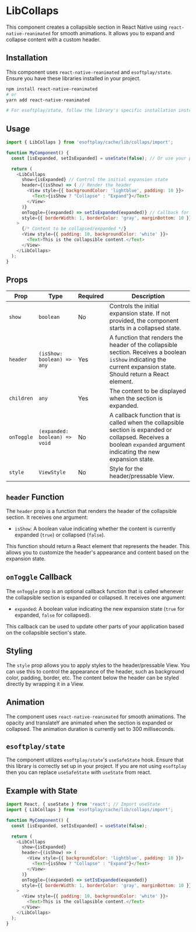 # LibCollaps

This component creates a collapsible section in React Native using `react-native-reanimated` for smooth animations. It allows you to expand and collapse content with a custom header.

## Installation

This component uses `react-native-reanimated` and `esoftplay/state`. Ensure you have these libraries installed in your project.

```bash
npm install react-native-reanimated
# or
yarn add react-native-reanimated

# For esoftplay/state, follow the library's specific installation instructions.
```

## Usage

```javascript
import { LibCollaps } from 'esoftplay/cache/lib/collaps/import';

function MyComponent() {
  const [isExpanded, setIsExpanded] = useState(false); // Or use your preferred state management

  return (
    <LibCollaps
      show={isExpanded} // Control the initial expansion state
      header={(isShow) => ( // Render the header
        <View style={{ backgroundColor: 'lightblue', padding: 10 }}>
          <Text>{isShow ? "Collapse" : "Expand"}</Text>
        </View>
      )}
      onToggle={(expanded) => setIsExpanded(expanded)} // Callback for toggle events
      style={{ borderWidth: 1, borderColor: 'gray', marginBottom: 10 }} // Style for the header/pressable
    >
      {/* Content to be collapsed/expanded */}
      <View style={{ padding: 10, backgroundColor: 'white' }}>
        <Text>This is the collapsible content.</Text>
      </View>
    </LibCollaps>
  );
}
```

## Props

| Prop        | Type                  | Required | Description                                                                                                                                                                                                                                                                                |
| ----------- | --------------------- | -------- | ------------------------------------------------------------------------------------------------------------------------------------------------------------------------------------------------------------------------------------------------------------------------------------------ |
| `show`      | `boolean`             | No       | Controls the initial expansion state. If not provided, the component starts in a collapsed state.                                                                                                                                                                                          |
| `header`    | `(isShow: boolean) => any` | Yes      | A function that renders the header of the collapsible section.  Receives a boolean `isShow` indicating the current expansion state. Should return a React element.                                                                                                                             |
| `children`  | `any`                 | Yes      | The content to be displayed when the section is expanded.                                                                                                                                                                                                                                    |
| `onToggle`  | `(expanded: boolean) => void` | No       | A callback function that is called when the collapsible section is expanded or collapsed. Receives a boolean `expanded` argument indicating the new expansion state.                                                                                                                      |
| `style`     | `ViewStyle`           | No       | Style for the header/pressable View.                                                                                                                                                                                                                                                        |

## `header` Function

The `header` prop is a function that renders the header of the collapsible section. It receives one argument:

* `isShow`: A boolean value indicating whether the content is currently expanded (`true`) or collapsed (`false`).

This function should return a React element that represents the header.  This allows you to customize the header's appearance and content based on the expansion state.

## `onToggle` Callback

The `onToggle` prop is an optional callback function that is called whenever the collapsible section is expanded or collapsed.  It receives one argument:

* `expanded`: A boolean value indicating the new expansion state (`true` for expanded, `false` for collapsed).

This callback can be used to update other parts of your application based on the collapsible section's state.

## Styling

The `style` prop allows you to apply styles to the header/pressable View.  You can use this to control the appearance of the header, such as background color, padding, border, etc. The content below the header can be styled directly by wrapping it in a View.

## Animation

The component uses `react-native-reanimated` for smooth animations.  The opacity and translateY are animated when the section is expanded or collapsed. The animation duration is currently set to 300 milliseconds.

## `esoftplay/state`

The component utilizes `esoftplay/state`'s `useSafeState` hook.  Ensure that this library is correctly set up in your project.  If you are not using `esoftplay` then you can replace `useSafeState` with `useState` from react.

## Example with State

```javascript
import React, { useState } from 'react'; // Import useState
import { LibCollaps } from 'esoftplay/cache/lib/collaps/import';

function MyComponent() {
  const [isExpanded, setIsExpanded] = useState(false);

  return (
    <LibCollaps
      show={isExpanded}
      header={(isShow) => (
        <View style={{ backgroundColor: 'lightblue', padding: 10 }}>
          <Text>{isShow ? "Collapse" : "Expand"}</Text>
        </View>
      )}
      onToggle={(expanded) => setIsExpanded(expanded)}
      style={{ borderWidth: 1, borderColor: 'gray', marginBottom: 10 }}
    >
      <View style={{ padding: 10, backgroundColor: 'white' }}>
        <Text>This is the collapsible content.</Text>
      </View>
    </LibCollaps>
  );
}
```
